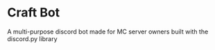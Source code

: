 # Craft Bot
A multi-purpose discord bot made for MC server owners built with the discord.py library
